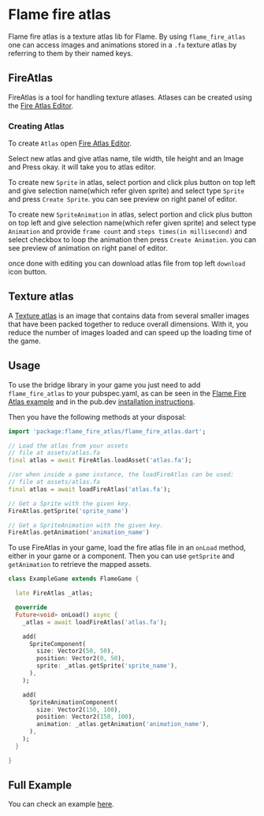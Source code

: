 # Flame fire atlas

Flame fire atlas is a texture atlas lib for Flame. By using `flame_fire_atlas` one can access images
and animations stored in a `.fa` texture atlas by referring to them by their named keys.


## FireAtlas

FireAtlas is a tool for handling texture atlases. Atlases can be created using the
[Fire Atlas Editor](https://fire-atlas.flame-engine.org).


### Creating Atlas

To create `Atlas` open [Fire Atlas Editor](https://fire-atlas.flame-engine.org).

Select new atlas and give atlas name, tile width, tile height and an Image and Press okay.
it will take you to atlas editor.

To create new `Sprite` in atlas, select portion and click plus button on top left and give
selection name(which refer given sprite) and select type `Sprite` and press `Create Sprite`. you can
see preview on right panel of editor.

To create new `SpriteAnimation` in atlas, select portion and click plus button on top left and give
selection name(which refer given sprite) and select type `Animation` and provide `frame count`
and `steps times(in millisecond)` and select checkbox to loop the animation then
press `Create Animation`. you can see preview of animation on right panel of editor.

once done with editing you can download atlas file from top left `download` icon button.


## Texture atlas

A [Texture atlas](https://en.wikipedia.org/wiki/Texture_atlas) is an image that contains data from
several smaller images that have been packed together to reduce overall dimensions. With it, you
reduce the number of images loaded and can speed up the loading time of the game.


## Usage

To use the bridge library in your game you just need to add `flame_fire_atlas` to your pubspec.yaml,
as can be seen in the [Flame Fire Atlas example](https://github.com/flame-engine/flame/tree/main/packages/flame_fire_atlas/example)
and in the pub.dev [installation instructions](https://pub.dev/packages/flame_fire_atlas).

Then you have the following methods at your disposal:

```dart
import 'package:flame_fire_atlas/flame_fire_atlas.dart';

// Load the atlas from your assets
// file at assets/atlas.fa
final atlas = await FireAtlas.loadAsset('atlas.fa');

//or when inside a game instance, the loadFireAtlas can be used:
// file at assets/atlas.fa
final atlas = await loadFireAtlas('atlas.fa');

// Get a Sprite with the given key.
FireAtlas.getSprite('sprite_name')

// Get a SpriteAnimation with the given key.
FireAtlas.getAnimation('animation_name')
```

To use FireAtlas in your game, load the fire atlas file in an `onLoad` method, either in your game
or a component. Then you can use `getSprite` and `getAnimation` to retrieve the mapped assets.

```dart
class ExampleGame extends FlameGame {

  late FireAtlas _atlas;

  @override
  Future<void> onLoad() async {
    _atlas = await loadFireAtlas('atlas.fa');

    add(
      SpriteComponent(
        size: Vector2(50, 50),
        position: Vector2(0, 50),
        sprite: _atlas.getSprite('sprite_name'),
      ),
    );

    add(
      SpriteAnimationComponent(
        size: Vector2(150, 100),
        position: Vector2(150, 100),
        animation: _atlas.getAnimation('animation_name'),
      ),
    );
  }

}
```


## Full Example

You can check an example
[here](https://github.com/flame-engine/flame/tree/main/packages/flame_fire_atlas/example).

